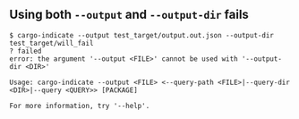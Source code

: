 ## Using both `--output` and `--output-dir` fails

```console
$ cargo-indicate --output test_target/output.out.json --output-dir test_target/will_fail
? failed
error: the argument '--output <FILE>' cannot be used with '--output-dir <DIR>'

Usage: cargo-indicate --output <FILE> <--query-path <FILE>|--query-dir <DIR>|--query <QUERY>> [PACKAGE]

For more information, try '--help'.

```